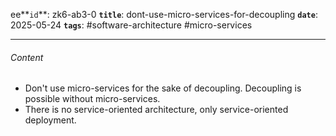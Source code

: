 ee**`id`**: zk6-ab3-0
**`title`**: dont-use-micro-services-for-decoupling
**`date`**: 2025-05-24
**`tags`**: #software-architecture #micro-services

---

###### Content

-   Don't use micro-services for the sake of decoupling. Decoupling is possible without micro-services.
-   There is no service-oriented architecture, only service-oriented deployment.
